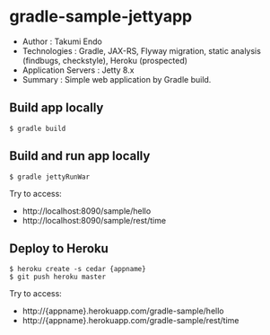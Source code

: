 gradle-sample-jettyapp
======================

- Author : Takumi Endo
- Technologies : Gradle, JAX-RS, Flyway migration, static analysis (findbugs, checkstyle), Heroku (prospected)
- Application Servers : Jetty 8.x
- Summary : Simple web application by Gradle build.

## Build app locally

```
$ gradle build
```

## Build and run app locally

```
$ gradle jettyRunWar
```

Try to access:

- http://localhost:8090/sample/hello
- http://localhost:8090/sample/rest/time

## Deploy to Heroku

```
$ heroku create -s cedar {appname}
$ git push heroku master
```

Try to access:

- http://{appname}.herokuapp.com/gradle-sample/hello
- http://{appname}.herokuapp.com/gradle-sample/rest/time
